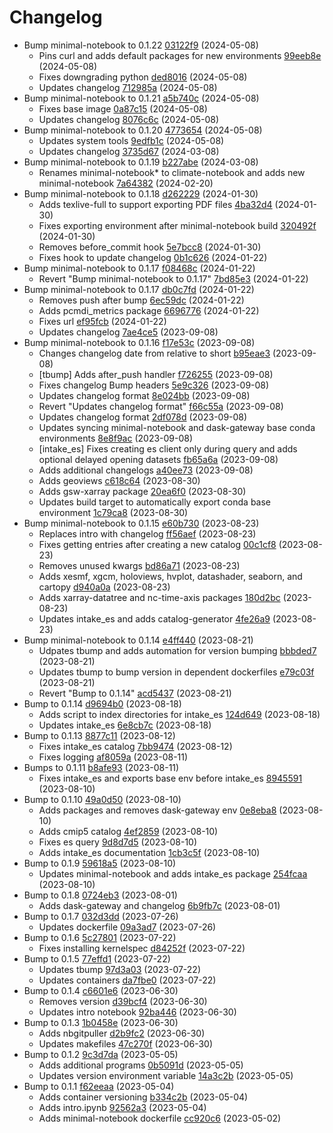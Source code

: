 # Changelog
- Bump minimal-notebook to 0.1.22 [03122f9](https://github.com/esgf-nimbus/nimbus/commit/03122f9) (2024-05-08)
  - Pins curl and adds default packages for new environments [99eeb8e](https://github.com/esgf-nimbus/nimbus/commit/99eeb8e) (2024-05-08)
  - Fixes downgrading python [ded8016](https://github.com/esgf-nimbus/nimbus/commit/ded8016) (2024-05-08)
  - Updates changelog [712985a](https://github.com/esgf-nimbus/nimbus/commit/712985a) (2024-05-08)
- Bump minimal-notebook to 0.1.21 [a5b740c](https://github.com/esgf-nimbus/nimbus/commit/a5b740c) (2024-05-08)
  - Fixes base image [0a87c15](https://github.com/esgf-nimbus/nimbus/commit/0a87c15) (2024-05-08)
  - Updates changelog [8076c6c](https://github.com/esgf-nimbus/nimbus/commit/8076c6c) (2024-05-08)
- Bump minimal-notebook to 0.1.20 [4773654](https://github.com/esgf-nimbus/nimbus/commit/4773654) (2024-05-08)
  - Updates system tools [9edfb1c](https://github.com/esgf-nimbus/nimbus/commit/9edfb1c) (2024-05-08)
  - Updates changelog [3735d67](https://github.com/esgf-nimbus/nimbus/commit/3735d67) (2024-03-08)
- Bump minimal-notebook to 0.1.19 [b227abe](https://github.com/esgf-nimbus/nimbus/commit/b227abe) (2024-03-08)
  - Renames minimal-notebook* to climate-notebook and adds new minimal-notebook [7a64382](https://github.com/esgf-nimbus/nimbus/commit/7a64382) (2024-02-20)
- Bump minimal-notebook to 0.1.18 [d262229](https://github.com/esgf-nimbus/nimbus/commit/d262229) (2024-01-30)
  - Adds texlive-full to support exporting PDF files [4ba32d4](https://github.com/esgf-nimbus/nimbus/commit/4ba32d4) (2024-01-30)
  - Fixes exporting environment after minimal-notebook build [320492f](https://github.com/esgf-nimbus/nimbus/commit/320492f) (2024-01-30)
  - Removes before_commit hook [5e7bcc8](https://github.com/esgf-nimbus/nimbus/commit/5e7bcc8) (2024-01-30)
  - Fixes hook to update changelog [0b1c626](https://github.com/esgf-nimbus/nimbus/commit/0b1c626) (2024-01-22)
- Bump minimal-notebook to 0.1.17 [f08468c](https://github.com/esgf-nimbus/nimbus/commit/f08468c) (2024-01-22)
  - Revert "Bump minimal-notebook to 0.1.17" [7bd85e3](https://github.com/esgf-nimbus/nimbus/commit/7bd85e3) (2024-01-22)
- Bump minimal-notebook to 0.1.17 [db0c7fd](https://github.com/esgf-nimbus/nimbus/commit/db0c7fd) (2024-01-22)
  - Removes push after bump [6ec59dc](https://github.com/esgf-nimbus/nimbus/commit/6ec59dc) (2024-01-22)
  - Adds pcmdi_metrics package [6696776](https://github.com/esgf-nimbus/nimbus/commit/6696776) (2024-01-22)
  - Fixes url [ef95fcb](https://github.com/esgf-nimbus/nimbus/commit/ef95fcb) (2024-01-22)
  - Updates changelog [7ae4ce5](https://github.com/esgf-nimbus/nimbus/commit/7ae4ce5) (2023-09-08)
- Bump minimal-notebook to 0.1.16 [f17e53c](https://github.com/esgf-nimbus/nimbus/commit/f17e53c) (2023-09-08)
  - Changes changelog date from relative to short [b95eae3](https://github.com/esgf-nimbus/nimbus/commit/b95eae3) (2023-09-08)
  - [tbump] Adds after_push handler [f726255](https://github.com/esgf-nimbus/nimbus/commit/f726255) (2023-09-08)
  - Fixes changelog Bump headers [5e9c326](https://github.com/esgf-nimbus/nimbus/commit/5e9c326) (2023-09-08)
  - Updates changelog format [8e024bb](https://github.com/esgf-nimbus/nimbus/commit/8e024bb) (2023-09-08)
  - Revert "Updates changelog format" [f66c55a](https://github.com/esgf-nimbus/nimbus/commit/f66c55a) (2023-09-08)
  - Updates changelog format [2df078d](https://github.com/esgf-nimbus/nimbus/commit/2df078d) (2023-09-08)
  - Updates syncing minimal-notebook and dask-gateway base conda environments [8e8f9ac](https://github.com/esgf-nimbus/nimbus/commit/8e8f9ac) (2023-09-08)
  - [intake_es] Fixes creating es client only during query and adds optional delayed opening datasets [fb65a6a](https://github.com/esgf-nimbus/nimbus/commit/fb65a6a) (2023-09-08)
  - Adds additional changelogs [a40ee73](https://github.com/esgf-nimbus/nimbus/commit/a40ee73) (2023-09-08)
  - Adds geoviews [c618c64](https://github.com/esgf-nimbus/nimbus/commit/c618c64) (2023-08-30)
  - Adds gsw-xarray package [20ea6f0](https://github.com/esgf-nimbus/nimbus/commit/20ea6f0) (2023-08-30)
  - Updates build target to automatically export conda base environment [1c79ca8](https://github.com/esgf-nimbus/nimbus/commit/1c79ca8) (2023-08-30)
- Bump minimal-notebook to 0.1.15 [e60b730](https://github.com/esgf-nimbus/nimbus/commit/e60b730) (2023-08-23)
  - Replaces intro with changelog [ff56aef](https://github.com/esgf-nimbus/nimbus/commit/ff56aef) (2023-08-23)
  - Fixes getting entries after creating a new catalog [00c1cf8](https://github.com/esgf-nimbus/nimbus/commit/00c1cf8) (2023-08-23)
  - Removes unused kwargs [bd86a71](https://github.com/esgf-nimbus/nimbus/commit/bd86a71) (2023-08-23)
  - Adds xesmf, xgcm, holoviews, hvplot, datashader, seaborn, and cartopy [d940a0a](https://github.com/esgf-nimbus/nimbus/commit/d940a0a) (2023-08-23)
  - Adds xarray-datatree and nc-time-axis packages [180d2bc](https://github.com/esgf-nimbus/nimbus/commit/180d2bc) (2023-08-23)
  - Updates intake_es and adds catalog-generator [4fe26a9](https://github.com/esgf-nimbus/nimbus/commit/4fe26a9) (2023-08-23)
- Bump minimal-notebook to 0.1.14 [e4ff440](https://github.com/esgf-nimbus/nimbus/commit/e4ff440) (2023-08-21)
  - Udpates tbump and adds automation for version bumping [bbbded7](https://github.com/esgf-nimbus/nimbus/commit/bbbded7) (2023-08-21)
  - Updates tbump to bump version in dependent dockerfiles [e79c03f](https://github.com/esgf-nimbus/nimbus/commit/e79c03f) (2023-08-21)
  - Revert "Bump to 0.1.14" [acd5437](https://github.com/esgf-nimbus/nimbus/commit/acd5437) (2023-08-21)
- Bump to 0.1.14 [d9694b0](https://github.com/esgf-nimbus/nimbus/commit/d9694b0) (2023-08-18)
  - Adds script to index directories for intake_es [124d649](https://github.com/esgf-nimbus/nimbus/commit/124d649) (2023-08-18)
  - Updates intake_es [6e8cb7c](https://github.com/esgf-nimbus/nimbus/commit/6e8cb7c) (2023-08-18)
- Bump to 0.1.13 [8877c11](https://github.com/esgf-nimbus/nimbus/commit/8877c11) (2023-08-12)
  - Fixes intake_es catalog [7bb9474](https://github.com/esgf-nimbus/nimbus/commit/7bb9474) (2023-08-12)
  - Fixes logging [af8059a](https://github.com/esgf-nimbus/nimbus/commit/af8059a) (2023-08-11)
- Bumps to 0.1.11 [b8afe93](https://github.com/esgf-nimbus/nimbus/commit/b8afe93) (2023-08-11)
  - Fixes intake_es and exports base env before intake_es [8945591](https://github.com/esgf-nimbus/nimbus/commit/8945591) (2023-08-10)
- Bump to 0.1.10 [49a0d50](https://github.com/esgf-nimbus/nimbus/commit/49a0d50) (2023-08-10)
  - Adds packages and removes dask-gateway env [0e8eba8](https://github.com/esgf-nimbus/nimbus/commit/0e8eba8) (2023-08-10)
  - Adds cmip5 catalog [4ef2859](https://github.com/esgf-nimbus/nimbus/commit/4ef2859) (2023-08-10)
  - Fixes es query [9d8d7d5](https://github.com/esgf-nimbus/nimbus/commit/9d8d7d5) (2023-08-10)
  - Adds intake_es documentation [1cb3c5f](https://github.com/esgf-nimbus/nimbus/commit/1cb3c5f) (2023-08-10)
- Bump to 0.1.9 [59618a5](https://github.com/esgf-nimbus/nimbus/commit/59618a5) (2023-08-10)
  - Updates minimal-notebook and adds intake_es package [254fcaa](https://github.com/esgf-nimbus/nimbus/commit/254fcaa) (2023-08-10)
- Bump to 0.1.8 [0724eb3](https://github.com/esgf-nimbus/nimbus/commit/0724eb3) (2023-08-01)
  - Adds dask-gateway and changelog [6b9fb7c](https://github.com/esgf-nimbus/nimbus/commit/6b9fb7c) (2023-08-01)
- Bump to 0.1.7 [032d3dd](https://github.com/esgf-nimbus/nimbus/commit/032d3dd) (2023-07-26)
  - Updates dockerfile [09a3ad7](https://github.com/esgf-nimbus/nimbus/commit/09a3ad7) (2023-07-26)
- Bump to 0.1.6 [5c27801](https://github.com/esgf-nimbus/nimbus/commit/5c27801) (2023-07-22)
  - Fixes installing kernelspec [d84252f](https://github.com/esgf-nimbus/nimbus/commit/d84252f) (2023-07-22)
- Bump to 0.1.5 [77effd1](https://github.com/esgf-nimbus/nimbus/commit/77effd1) (2023-07-22)
  - Updates tbump [97d3a03](https://github.com/esgf-nimbus/nimbus/commit/97d3a03) (2023-07-22)
  - Updates containers [da7fbe0](https://github.com/esgf-nimbus/nimbus/commit/da7fbe0) (2023-07-22)
- Bump to 0.1.4 [c6601e6](https://github.com/esgf-nimbus/nimbus/commit/c6601e6) (2023-06-30)
  - Removes version [d39bcf4](https://github.com/esgf-nimbus/nimbus/commit/d39bcf4) (2023-06-30)
  - Updates intro notebook [92ba446](https://github.com/esgf-nimbus/nimbus/commit/92ba446) (2023-06-30)
- Bump to 0.1.3 [1b0458e](https://github.com/esgf-nimbus/nimbus/commit/1b0458e) (2023-06-30)
  - Adds nbgitpuller [d2b9fc2](https://github.com/esgf-nimbus/nimbus/commit/d2b9fc2) (2023-06-30)
  - Updates makefiles [47c270f](https://github.com/esgf-nimbus/nimbus/commit/47c270f) (2023-06-30)
- Bump to 0.1.2 [9c3d7da](https://github.com/esgf-nimbus/nimbus/commit/9c3d7da) (2023-05-05)
  - Adds additional programs [0b5091d](https://github.com/esgf-nimbus/nimbus/commit/0b5091d) (2023-05-05)
  - Updates version environment variable [14a3c2b](https://github.com/esgf-nimbus/nimbus/commit/14a3c2b) (2023-05-05)
- Bump to 0.1.1 [f62eeaa](https://github.com/esgf-nimbus/nimbus/commit/f62eeaa) (2023-05-04)
  - Adds container versioning [b334c2b](https://github.com/esgf-nimbus/nimbus/commit/b334c2b) (2023-05-04)
  - Adds intro.ipynb [92562a3](https://github.com/esgf-nimbus/nimbus/commit/92562a3) (2023-05-04)
  - Adds minimal-notebook dockerfile [cc920c6](https://github.com/esgf-nimbus/nimbus/commit/cc920c6) (2023-05-02)

